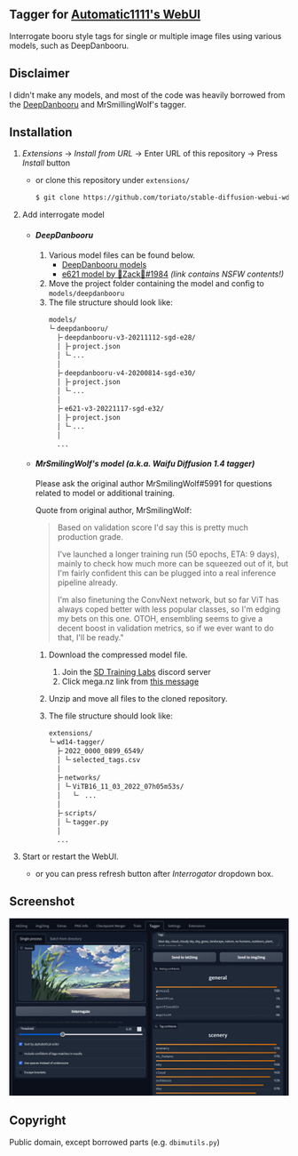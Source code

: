 Tagger for [Automatic1111's WebUI](https://github.com/AUTOMATIC1111/stable-diffusion-webui)
---
Interrogate booru style tags for single or multiple image files using various models, such as DeepDanbooru.

## Disclaimer
I didn't make any models, and most of the code was heavily borrowed from the [DeepDanbooru](https://github.com/KichangKim/DeepDanbooru) and MrSmillingWolf's tagger.

## Installation
1. *Extensions* -> *Install from URL* -> Enter URL of this repository -> Press *Install* button
   - or clone this repository under `extensions/`
      ```sh
      $ git clone https://github.com/toriato/stable-diffusion-webui-wd14-tagger.git extensions/wd14-tagger
      ```

1. Add interrogate model
   - #### *DeepDanbooru*
      1. Various model files can be found below.
         - [DeepDanbooru models](https://github.com/KichangKim/DeepDanbooru/releases)
         - [e621 model by 🐾Zack🐾#1984](https://discord.gg/BDFpq9Yb7K)
            *(link contains NSFW contents!)*
      1. Move the project folder containing the model and config to `models/deepdanbooru`
      1. The file structure should look like:
         ```
         models/
         └╴deepdanbooru/
           ├╴deepdanbooru-v3-20211112-sgd-e28/
           │ ├╴project.json
           │ └╴...
           │
           ├╴deepdanbooru-v4-20200814-sgd-e30/
           │ ├╴project.json
           │ └╴...
           │
           ├╴e621-v3-20221117-sgd-e32/
           │ ├╴project.json
           │ └╴...
           │
           ...
         ```
    
   - #### *MrSmilingWolf's model (a.k.a. Waifu Diffusion 1.4 tagger)*
      Please ask the original author MrSmilingWolf#5991 for questions related to model or additional training.
      
      Quote from original author, MrSmilingWolf:

      > Based on validation score I'd say this is pretty much production grade.
      >
      > I've launched a longer training run (50 epochs, ETA: 9 days), mainly to check how much more can be squeezed out of it, but I'm fairly confident this can be plugged into a real inference pipeline already.
      >
      > I'm also finetuning the ConvNext network, but so far ViT has always coped better with less popular classes, so I'm edging my bets on this one.
      OTOH, ensembling seems to give a decent boost in validation metrics, so if we ever want to do that, I'll be ready."
      1. Download the compressed model file.
         1. Join the [SD Training Labs](https://discord.gg/zUDeSwMf2k) discord server
         1. Click mega.nz link from [this message](https://discord.com/channels/1038249716149928046/1038249717001359402/1041160494150594671)

      1. Unzip and move all files to the cloned repository.

      1. The file structure should look like:
         ```
         extensions/
         └╴wd14-tagger/
           ├╴2022_0000_0899_6549/
           │ └╴selected_tags.csv
           │
           ├╴networks/
           │ └╴ViTB16_11_03_2022_07h05m53s/
           │   └╴ ...
           │
           ├╴scripts/
           │ └╴tagger.py
           │
           ...
         ```
1. Start or restart the WebUI.
   - or you can press refresh button after *Interrogator* dropdown box.


## Screenshot
![Screenshot](docs/screenshot.png)

## Copyright

Public domain, except borrowed parts (e.g. `dbimutils.py`)
